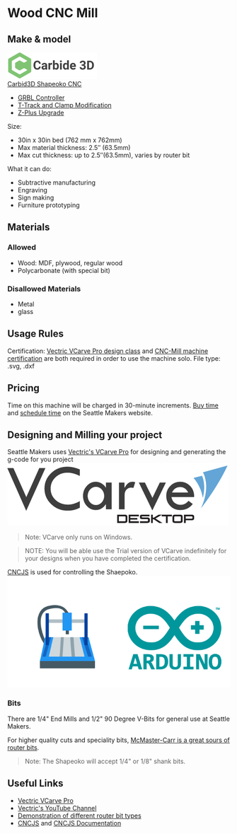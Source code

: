 # Wood CNC Mill

## Make & model

[![Carbide 3D Logo](../static/img/cnc-mill/carbide3D.png)  
Carbid3D Shapeoko CNC](https://carbide3d.com/shapeoko/)

- [GRBL Controller](https://docs.carbide3d.com/shapeoko-faq/controller-firmware-information/)
- [T-Track and Clamp Modification](https://shop.carbide3d.com/collections/accessories/products/t-track-table?variant=5175720706078)
- [Z-Plus Upgrade](https://shop.carbide3d.com/collections/accessories/products/shapeoko-z-plus?variant=31524471144509)

Size:

- 30in x 30in bed (762 mm x 762mm)
- Max material thickness: 2.5″ (63.5mm)
- Max cut thickness: up to 2.5″(63.5mm), varies by router bit

What it can do: 

- Subtractive manufacturing
- Engraving
- Sign making
- Furniture prototyping

## Materials

### Allowed

- Wood: MDF, plywood, regular wood
- Polycarbonate (with special bit)

### Disallowed Materials

- Metal
- glass

## Usage Rules

Certification: [Vectric VCarve Pro design class](https://seattlemakers.org/catalog#vcarve) and [CNC-Mill machine certification](https://seattlemakers.org/catalog#CNCcert) are both required in order to use the machine solo.
File type: .svg, .dxf

## Pricing

Time on this machine will be charged in 30-minute increments. [Buy time](https://seattlemakers.org/store/items/machine-time/) and [schedule time](https://seattlemakers.org/schedule/) on the Seattle Makers website.

## Designing and Milling your project

Seattle Makers uses [Vectric's VCarve Pro](https://www.vectric.com/products/vcarve-pro) for designing and generating the g-code for you project 
![VCarce Logo](../static/img/cnc-mill/vcarve_desktop.png)
> Note: VCarve only runs on Windows.

> NOTE: You will be able use the Trial version of VCarve indefinitely for your designs when you have completed the certification.

[CNCJS](https://cnc.js.org/) is used for controlling the Shaepoko.
![CNCJS Bannner](../static/img/cnc-mill/cncjs.png)


### Bits

There are 1/4" End Mills and 1/2" 90 Degree V-Bits for general use at Seattle Makers.

For higher quality cuts and speciality bits, [McMaster-Carr is a great sours of router bits](https://www.mcmaster.com/standard-router-tools).

> Note: The Shapeoko will accept 1/4" or 1/8" shank bits.


## Useful Links

- [Vectric VCarve Pro ](https://www.vectric.com/products/vcarve-pro)
- [Vectric's YouTube Channel](https://www.youtube.com/user/Vectric)
- [Demonstration of different router bit types](https://www.youtube.com/watch?v=2FjXsZKrobQ)
- [CNCJS](https://cnc.js.org/) and [CNCJS Documentation](https://cnc.js.org/docs/)
